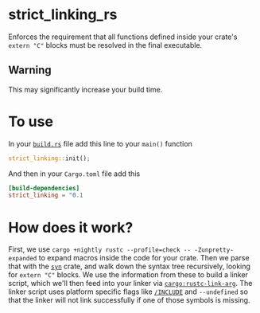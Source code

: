 # strict_linking_rs
Enforces the requirement that all functions defined inside your crate's `extern "C"` blocks must be resolved in the final executable.

## Warning

This may significantly increase your build time.

# To use

In your [`build.rs`](https://doc.rust-lang.org/cargo/reference/build-scripts.html) file add this line to your `main()` function

```rust
strict_linking::init();
```

And then in your `Cargo.toml` file add this

```toml
[build-dependencies]
strict_linking = "0.1
```

# How does it work?

First, we use `cargo +nightly rustc --profile=check -- -Zunpretty-expanded` to expand macros inside the code for your
crate.  Then we parse that with the [`syn`](https://crates.io/crates/syn) crate, and walk down the syntax tree
recursively, looking for `extern "C"` blocks. We use the information from these to build a linker script, which we'll
then feed into your linker via 
[`cargo:rustc-link-arg`](https://doc.rust-lang.org/cargo/reference/build-scripts.html#rustc-link-arg).
The linker script uses platform specific flags like
[`/INCLUDE`](https://docs.microsoft.com/en-us/cpp/build/reference/include-force-symbol-references?view=msvc-170)
 and `--undefined` so that the linker will not link successfully if one of those symbols is missing.
